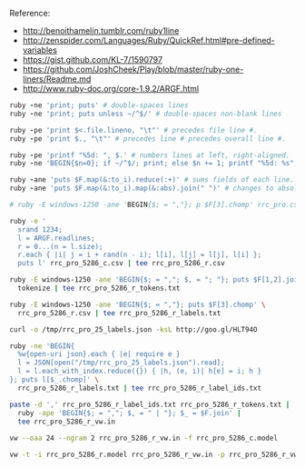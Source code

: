 Reference:
* http://benoithamelin.tumblr.com/ruby1line
* http://zenspider.com/Languages/Ruby/QuickRef.html#pre-defined-variables
* https://gist.github.com/KL-7/1590797
* https://github.com/JoshCheek/Play/blob/master/ruby-one-liners/Readme.md
* http://www.ruby-doc.org/core-1.9.2/ARGF.html

```ruby
ruby -ne 'print; puts' # double-spaces lines
ruby -ne 'print; puts unless ~/^$/' # double-spaces non-blank lines

ruby -pe 'print $<.file.lineno, "\t"' # precedes file line #.
ruby -pe 'print $., "\t"' # precedes line # precedes overall line #.

ruby -pe 'printf "%5d: ", $.' # numbers lines at left, right-aligned.
ruby -ne 'BEGIN{$n=0}; if ~/^$/; print; else $n += 1; printf "%5d: %s", $n, $_; end' # numbers non-blank lines.

ruby -ane 'puts $F.map(&:to_i).reduce(:+)' # sums fields of each line.
ruby -ane 'puts $F.map(&:to_i).map(&:abs).join(" ")' # changes to absolute values.

```

```bash
# ruby -E windows-1250 -ane 'BEGIN{$; = ","}; p $F[3].chomp' rrc_pro.csv | sort -f | uniq | tee rrc_pro_labels.json

ruby -e '
  srand 1234;
  l = ARGF.readlines; 
  r = 0...(n = l.size);
  r.each { |i| j = i + rand(n - i); l[i], l[j] = l[j], l[i] };
  puts l' rrc_pro_5286_c.csv | tee rrc_pro_5286_r.csv

ruby -E windows-1250 -ane 'BEGIN{$; = ","; $, = "; "}; puts $F[1,2].join' rrc_pro_5286_r.csv |
  tokenize | tee rrc_pro_5286_r_tokens.txt

ruby -E windows-1250 -ane 'BEGIN{$; = ","}; puts $F[3].chomp' \
  rrc_pro_5286_r.csv | tee rrc_pro_5286_r_labels.txt

curl -o /tmp/rrc_pro_25_labels.json -ksL http://goo.gl/HLT94O

ruby -ne 'BEGIN{
  %w{open-uri json}.each { |e| require e }
  l = JSON[open("/tmp/rrc_pro_25_labels.json").read];
  l = l.each_with_index.reduce({}) { |h, (e, i)| h[e] = i; h }
}; puts l[$_.chomp]' \
  rrc_pro_5286_r_labels.txt | tee rrc_pro_5286_r_label_ids.txt

paste -d ',' rrc_pro_5286_r_label_ids.txt rrc_pro_5286_r_tokens.txt |
  ruby -ape 'BEGIN{$; = ","; $, = " | "}; $_ = $F.join' |
  tee rrc_pro_5286_r_vw.in
  
vw --oaa 24 --ngram 2 rrc_pro_5286_r_vw.in -f rrc_pro_5286_c.model

vw -t -i rrc_pro_5286_r.model rrc_pro_5286_r_vw.in -p rrc_pro_5286_r_vw.out
```
